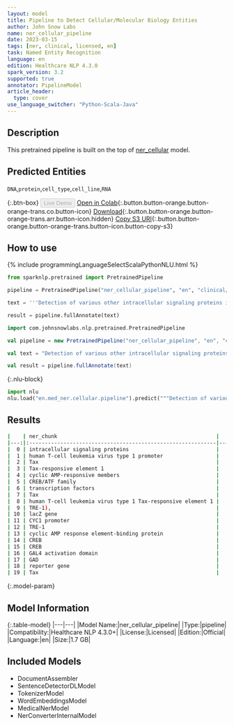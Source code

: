 ```yaml
---
layout: model
title: Pipeline to Detect Cellular/Molecular Biology Entities
author: John Snow Labs
name: ner_cellular_pipeline
date: 2023-03-15
tags: [ner, clinical, licensed, en]
task: Named Entity Recognition
language: en
edition: Healthcare NLP 4.3.0
spark_version: 3.2
supported: true
annotator: PipelineModel
article_header:
  type: cover
use_language_switcher: "Python-Scala-Java"
---
```


## Description

This pretrained pipeline is built on the top of [ner_cellular](https://nlp.johnsnowlabs.com/2021/03/31/ner_cellular_en.html) model.

## Predicted Entities

`DNA`,`protein`,`cell_type`,`cell_line`,`RNA`

{:.btn-box}
<button class="button button-orange" disabled>Live Demo</button>
[Open in Colab](https://colab.research.google.com/github/JohnSnowLabs/spark-nlp-workshop/blob/master/healthcare-nlp/07.0.Pretrained_Clinical_Pipelines.ipynb){:.button.button-orange.button-orange-trans.co.button-icon}
[Download](https://s3.amazonaws.com/auxdata.johnsnowlabs.com/clinical/models/ner_cellular_pipeline_en_4.3.0_3.2_1678863174517.zip){:.button.button-orange.button-orange-trans.arr.button-icon.hidden}
[Copy S3 URI](s3://auxdata.johnsnowlabs.com/clinical/models/ner_cellular_pipeline_en_4.3.0_3.2_1678863174517.zip){:.button.button-orange.button-orange-trans.button-icon.button-copy-s3}

## How to use



<div class="tabs-box" markdown="1">
{% include programmingLanguageSelectScalaPythonNLU.html %}

```python
from sparknlp.pretrained import PretrainedPipeline

pipeline = PretrainedPipeline("ner_cellular_pipeline", "en", "clinical/models")

text = '''Detection of various other intracellular signaling proteins is also described. Genetic characterization of transactivation of the human T-cell leukemia virus type 1 promoter: Binding of Tax to Tax-responsive element 1 is mediated by the cyclic AMP-responsive members of the CREB/ATF family of transcription factors. To achieve a better understanding of the mechanism of transactivation by Tax of human T-cell leukemia virus type 1 Tax-responsive element 1 (TRE-1), we developed a genetic approach with Saccharomyces cerevisiae. We constructed a yeast reporter strain containing the lacZ gene under the control of the CYC1 promoter associated with three copies of TRE-1. Expression of either the cyclic AMP response element-binding protein (CREB) or CREB fused to the GAL4 activation domain (GAD) in this strain did not modify the expression of the reporter gene. Tax alone was also inactive.'''

result = pipeline.fullAnnotate(text)
```
```scala
import com.johnsnowlabs.nlp.pretrained.PretrainedPipeline

val pipeline = new PretrainedPipeline("ner_cellular_pipeline", "en", "clinical/models")

val text = "Detection of various other intracellular signaling proteins is also described. Genetic characterization of transactivation of the human T-cell leukemia virus type 1 promoter: Binding of Tax to Tax-responsive element 1 is mediated by the cyclic AMP-responsive members of the CREB/ATF family of transcription factors. To achieve a better understanding of the mechanism of transactivation by Tax of human T-cell leukemia virus type 1 Tax-responsive element 1 (TRE-1), we developed a genetic approach with Saccharomyces cerevisiae. We constructed a yeast reporter strain containing the lacZ gene under the control of the CYC1 promoter associated with three copies of TRE-1. Expression of either the cyclic AMP response element-binding protein (CREB) or CREB fused to the GAL4 activation domain (GAD) in this strain did not modify the expression of the reporter gene. Tax alone was also inactive."

val result = pipeline.fullAnnotate(text)
```


{:.nlu-block}
```python
import nlu
nlu.load("en.med_ner.cellular.pipeline").predict("""Detection of various other intracellular signaling proteins is also described. Genetic characterization of transactivation of the human T-cell leukemia virus type 1 promoter: Binding of Tax to Tax-responsive element 1 is mediated by the cyclic AMP-responsive members of the CREB/ATF family of transcription factors. To achieve a better understanding of the mechanism of transactivation by Tax of human T-cell leukemia virus type 1 Tax-responsive element 1 (TRE-1), we developed a genetic approach with Saccharomyces cerevisiae. We constructed a yeast reporter strain containing the lacZ gene under the control of the CYC1 promoter associated with three copies of TRE-1. Expression of either the cyclic AMP response element-binding protein (CREB) or CREB fused to the GAL4 activation domain (GAD) in this strain did not modify the expression of the reporter gene. Tax alone was also inactive.""")
```

</div>

## Results

```bash
|    | ner_chunk                                                   |   begin |   end | ner_label   |   confidence |
|---:|:------------------------------------------------------------|--------:|------:|:------------|-------------:|
|  0 | intracellular signaling proteins                            |      27 |    58 | protein     |     0.763367 |
|  1 | human T-cell leukemia virus type 1 promoter                 |     130 |   172 | DNA         |     0.559172 |
|  2 | Tax                                                         |     186 |   188 | protein     |     0.9869   |
|  3 | Tax-responsive element 1                                    |     193 |   216 | DNA         |     0.973067 |
|  4 | cyclic AMP-responsive members                               |     237 |   265 | protein     |     0.6491   |
|  5 | CREB/ATF family                                             |     274 |   288 | protein     |     0.85205  |
|  6 | transcription factors                                       |     293 |   313 | protein     |     0.78645  |
|  7 | Tax                                                         |     389 |   391 | protein     |     0.9584   |
|  8 | human T-cell leukemia virus type 1 Tax-responsive element 1 |     396 |   454 | DNA         |     0.678156 |
|  9 | TRE-1),                                                     |     457 |   463 | DNA         |     0.7465   |
| 10 | lacZ gene                                                   |     582 |   590 | DNA         |     0.9465   |
| 11 | CYC1 promoter                                               |     617 |   629 | DNA         |     0.9915   |
| 12 | TRE-1                                                       |     663 |   667 | DNA         |     0.9989   |
| 13 | cyclic AMP response element-binding protein                 |     695 |   737 | protein     |     0.8081   |
| 14 | CREB                                                        |     740 |   743 | protein     |     0.9962   |
| 15 | CREB                                                        |     749 |   752 | protein     |     0.994    |
| 16 | GAL4 activation domain                                      |     767 |   788 | protein     |     0.802233 |
| 17 | GAD                                                         |     791 |   793 | protein     |     0.9932   |
| 18 | reporter gene                                               |     848 |   860 | DNA         |     0.78715  |
| 19 | Tax                                                         |     863 |   865 | protein     |     0.9986   |
```

{:.model-param}
## Model Information

{:.table-model}
|---|---|
|Model Name:|ner_cellular_pipeline|
|Type:|pipeline|
|Compatibility:|Healthcare NLP 4.3.0+|
|License:|Licensed|
|Edition:|Official|
|Language:|en|
|Size:|1.7 GB|

## Included Models

- DocumentAssembler
- SentenceDetectorDLModel
- TokenizerModel
- WordEmbeddingsModel
- MedicalNerModel
- NerConverterInternalModel